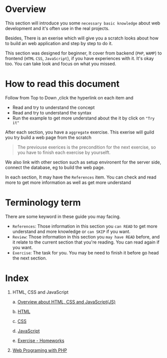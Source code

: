 # Overview
This section will introduce you some `necessary basic knowledge` about web development and it's often use in the real projects.

Besides, There is an exerise which will give you a scratch looks about how to build an web application and step by step to do it.

This section was designed for beginner, It cover from backend (`PHP`, `WAMP`) to frontend (`HTML` `CSS`, `JavaScript`), if you have experiences with it. It's okay too. You can take look and focus on what you missed.

# How to read this document

Follow from Top to Down ,click the hyperlink on each item and
- Read and try to understand the concept
- Read and try to understand the syntax
- Run the example to get more understand about the it by click on `"Try it"`

After each section, you have a `aggregate` exercise. This exerise will guild you try build a web page from the scratch

> The previouse exerices is the precondition for the next exercise, so you have to finish each exercise by yourselft.

We also link with other section such as setup environent for the server side, connect the database, eg to build the web page.

In each section, It may have the `References` item. You can check and read more to get more information as well as get more understand

# Terminology term
There are some keyword in these guide you may facing.
- `References`: Those information in this section you `can READ` to get more understand and more knowledge or `can SKIP` if you want.
- `Review`: Those information in this section you `may have READ` before, and it relate to the current section that you're reading. You can read again if you want.
- `Exercise`: The task for you. You may be need to finish it before go head the next section.


# Index
1. HTML, CSS and JavaScript

    a. [Overview about HTML, CSS and JavaScript(JS)](./docs/html-cs-js/readme.md#overview)

    b. [HTML](./docs/html-cs-js/html.md)

    c. [CSS](./docs/html-cs-js/css.md)

    d. [JavaScript](./docs/html-cs-js/js.md) 

    e. [Exercise - Homeworks](./exercises/tut1.md)

2. [Web Programing with PHP](./docs/web-php/readme.md)


